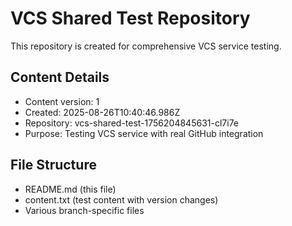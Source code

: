 # VCS Shared Test Repository

This repository is created for comprehensive VCS service testing.

## Content Details
- Content version: 1
- Created: 2025-08-26T10:40:46.986Z
- Repository: vcs-shared-test-1756204845631-cl7i7e
- Purpose: Testing VCS service with real GitHub integration

## File Structure
- README.md (this file)
- content.txt (test content with version changes)
- Various branch-specific files
